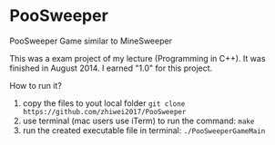 # PooSweeper
PooSweeper Game similar to MineSweeper

This was a exam project of my lecture (Programming in C++). It was finished in August 2014. I earned "1.0" for this project.

How to run it?

1. copy the files to yout local folder `git clone https://github.com/zhiwei2017/PooSweeper`
2. use terminal (mac users use iTerm) to run the command: `make`
3. run the created executable file in terminal: `./PooSweeperGameMain`
